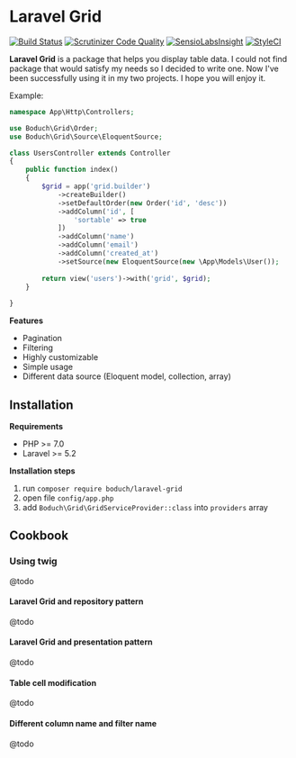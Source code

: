 # Laravel Grid

[![Build Status](https://travis-ci.org/adam-boduch/laravel-grid.svg?branch=master)](https://travis-ci.org/adam-boduch/laravel-grid)
[![Scrutinizer Code Quality](https://scrutinizer-ci.com/g/adam-boduch/laravel-grid/badges/quality-score.png?b=master)](https://scrutinizer-ci.com/g/adam-boduch/laravel-grid/?branch=master)
[![SensioLabsInsight](https://insight.sensiolabs.com/projects/c0df3ba9-4c1f-4063-8347-8b51eca079fe/mini.png)](https://insight.sensiolabs.com/projects/c0df3ba9-4c1f-4063-8347-8b51eca079fe)
[![StyleCI](https://styleci.io/repos/64660184/shield?branch=master)](https://styleci.io/repos/64660184)

**Laravel Grid** is a package that helps you display table data. I could not find
package that would satisfy my needs so I decided to write one. Now I've been successfully using it in my two projects.
I hope you will enjoy it.

Example:

```php
namespace App\Http\Controllers;

use Boduch\Grid\Order;
use Boduch\Grid\Source\EloquentSource;

class UsersController extends Controller
{
    public function index()
    {
        $grid = app('grid.builder')
            ->createBuilder()
            ->setDefaultOrder(new Order('id', 'desc'))
            ->addColumn('id', [
                'sortable' => true
            ])
            ->addColumn('name')
            ->addColumn('email')
            ->addColumn('created_at')
            ->setSource(new EloquentSource(new \App\Models\User());
            
        return view('users')->with('grid', $grid);
    }
    
}
````

**Features**

* Pagination
* Filtering
* Highly customizable
* Simple usage
* Different data source (Eloquent model, collection, array)


## Installation

**Requirements**

* PHP >= 7.0
* Laravel >= 5.2

**Installation steps**

1. run `composer require boduch/laravel-grid`
2. open file `config/app.php`
3. add `Boduch\Grid\GridServiceProvider::class` into `providers` array

## Cookbook

### Using twig

@todo

#### Laravel Grid and repository pattern

@todo

#### Laravel Grid and presentation pattern

@todo

#### Table cell modification

@todo

#### Different column name and filter name

@todo
